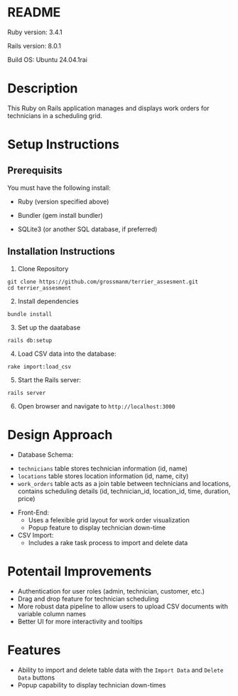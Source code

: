 # README

Ruby version: 3.4.1

Rails version: 8.0.1

Build OS: Ubuntu 24.04.1rai

# Description

This Ruby on Rails application manages and displays work orders for technicians in a scheduling grid.



# Setup Instructions

## Prerequisits

You must have the following install: 

* Ruby (version specified above)

* Bundler (gem install bundler)

* SQLite3 (or another SQL database, if preferred)

## Installation Instructions

1. Clone Repository 
```
git clone https://github.com/grossmanm/terrier_assesment.git
cd terrier_assesment
```
2. Install dependencies
```
bundle install
```
3. Set up the daatabase
```
rails db:setup
```
4. Load CSV data into the database:
```
rake import:load_csv
```
5. Start the Rails server:
```
rails server
```
6. Open browser and navigate to ```http://localhost:3000```

# Design Approach

* Database Schema:
 - ``` technicians ``` table stores technician information (id, name)
 - ``` locations ``` table stores location information (id, name, city)
 - ``` work_orders ``` table acts as a join table between technicians and locations, contains scheduling details (id, technician_id, location_id, time, duration, price)

 * Front-End:
    - Uses a felexible grid layout for work order visualization
    - Popup feature to display technician down-time
* CSV Import:
    - Includes a rake task process to import and delete data

# Potentail Improvements
 * Authentication for user roles (admin, technician, customer, etc.)
 * Drag and drop feature for technician scheduling
 * More robust data pipeline to allow users to upload CSV documents with variable column names
 * Better UI for more interactivity and tooltips

 # Features
* Ability to import and delete table data with the ``` Import Data ``` and ``` Delete Data ``` buttons
* Popup capability to display technician down-times

